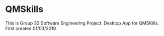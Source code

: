 # QMSkills

This is Group 33 Software Engineering Project. Desktop App for QMSKills. First created 01/03/2019

